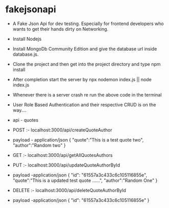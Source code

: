 # fakejsonapi
- A Fake Json Api for dev testing. Especially for frontend developers who wants to get their hands dirty on Networking.
- Install Nodejs 
- Install MongoDb Community Edition and give the database url inside database.js.
- Clone the project and then get into the project directory and type npm install
- After completion start the server by npx nodemon index.js || node index.js
- Whenever there is a server crash re run the above code in the terminal
- User Role Based Authentication and their respective CRUD is on the way....

- api - quotes
- POST      :- localhost:3000/api/createQuoteAuthor
- payload -  application/json {
    "quote":"This is a test quote two",
    "author":"Random two"
}
- GET       :- localhost:3000/api/getAllQuotesAuthors
- PUT       :- localhost:3000/api/updateQuoteAuthorById
- payload -application/json {
    "id": "61557a3c433c6c105116855e",
    "quote":"This is a updated test quote ......",
    "author":"Random One"
}
- DELETE    :- localhost:3000/api/deleteQuoteAuthorById
- payload -application/json {
    "id": "61557a3c433c6c105116855e"
}
